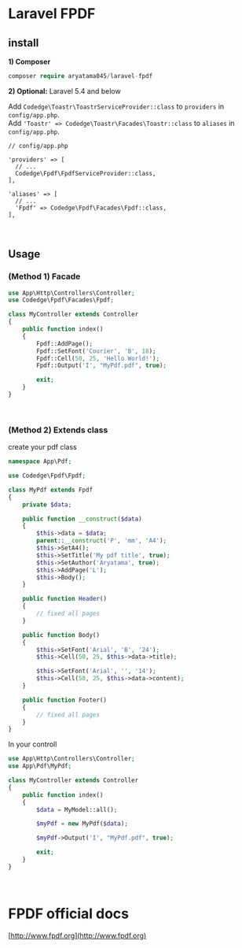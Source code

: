 # Laravel FPDF

## install

**1) Composer**

```php
composer require aryatama045/laravel-fpdf
```

**2) Optional:** Laravel 5.4 and below

Add `Codedge\Toastr\ToastrServiceProvider::class` to `providers` in `config/app.php`. <br>
Add `'Toastr' => Codedge\Toastr\Facades\Toastr::class` to `aliases` in `config/app.php`. <br>

```
// config/app.php

'providers' => [
  // ...
  Codedge\Fpdf\FpdfServiceProvider::class,
],

'aliases' => [
  // ...
  'Fpdf' => Codedge\Fpdf\Facades\Fpdf::class,
],
```

<br>

## Usage

### (Method 1) Facade

```php
use App\Http\Controllers\Controller;
use Codedge\Fpdf\Facades\Fpdf;

class MyController extends Controller
{
    public function index()
    {
        Fpdf::AddPage();
        Fpdf::SetFont('Courier', 'B', 18);
        Fpdf::Cell(50, 25, 'Hello World!');
        Fpdf::Output('I', "MyPdf.pdf", true);

        exit;
    }
}
```

<br>

### (Method 2) Extends class

create your pdf class

```php
namespace App\Pdf;

use Codedge\Fpdf\Fpdf;

class MyPdf extends Fpdf
{
    private $data;

    public function __construct($data)
    {
        $this->data = $data;
        parent::__construct('P', 'mm', 'A4');
        $this->SetA4();
        $this->SetTitle('My pdf title', true);
        $this->SetAuthor('Aryatama', true);
        $this->AddPage('L');
        $this->Body();
    }

    public function Header()
    {
        // fixed all pages
    }

    public function Body()
    {
        $this->SetFont('Arial', 'B', '24');
        $this->Cell(50, 25, $this->data->title);

        $this->SetFont('Arial', '', '14');
        $this->Cell(50, 25, $this->data->content);
    }

    public function Footer()
    {
        // fixed all pages
    }
}
```

In your controll

```php
use App\Http\Controllers\Controller;
use App\Pdf\MyPdf;

class MyController extends Controller
{
    public function index()
    {
        $data = MyModel::all();

        $myPdf = new MyPdf($data);

        $myPdf->Output('I', "MyPdf.pdf", true);

        exit;
    }
}
```

<br>

# FPDF official docs

[http://www.fpdf.org](http://www.fpdf.org)
